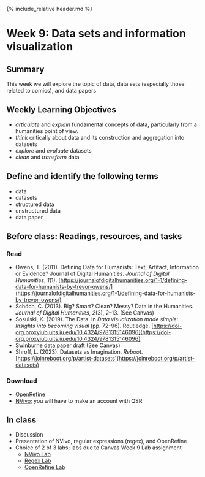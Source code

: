 {% include_relative header.md %}

# Week 9: Data sets and information visualization

## Summary
This week we will explore the topic of data, data sets (especially those related to comics), and data papers

## Weekly Learning Objectives

- *articulate* and *explain* fundamental concepts of data, particularly from a humanities point of view.
- *think* critically about data and its construction and aggregation into datasets
- *explore* and *evaluate* datasets
- *clean* and *transform* data

## Define and identify the following terms
- data  
- datasets  
- structured data  
- unstructured data  
- data paper  

## Before class: Readings, resources, and tasks
### Read
- Owens, T. (2011). Defining Data for Humanists: Text, Artifact, Information or Evidence? Journal of Digital Humanities. _Journal of Digital Humanities_, _1_(1). [https://journalofdigitalhumanities.org/1-1/defining-data-for-humanists-by-trevor-owens/](https://journalofdigitalhumanities.org/1-1/defining-data-for-humanists-by-trevor-owens/)
- Schöch, C. (2013). Big? Smart? Clean? Messy? Data in the Humanities. _Journal of Digital Humanities_, _2_(3), 2–13. (See Canvas)
- Sosulski, K. (2019). The Data. In _Data visualization made simple: Insights into becoming visual_ (pp. 72–96). Routledge. [https://doi-org.proxyiub.uits.iu.edu/10.4324/9781315146096](https://doi-org.proxyiub.uits.iu.edu/10.4324/9781315146096)
- Swinburne data paper draft (See Canvas)
- Shroff, L. (2023). Datasets as Imagination. _Reboot_. [https://joinreboot.org/p/artist-datasets](https://joinreboot.org/p/artist-datasets)
### Download
- [OpenRefine](https://openrefine.org/download.html)
- [NVivo](https://iuware.iu.edu/Windows/title/4186); you will have to make an account with QSR

## In class
- Discussion
- Presentation of NVivo, regular expressions (regex), and OpenRefine
- Choice of 2 of 3 labs; labs due to Canvas Week 9 Lab assignment
    - [NVivo Lab](lab_nvivo.md)
    - [Regex Lab](lab_regex.md)
    - [OpenRefine Lab](lab_openrefine.md)
